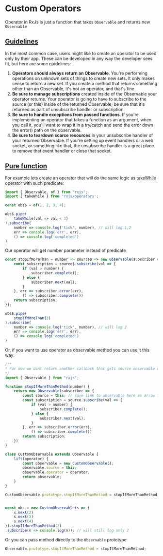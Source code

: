 # Custom Operators

Operator in RxJs is just a function that takes `Observable` and returns new `Observable`

## [Guidelines](https://github.com/ReactiveX/rxjs/blob/master/doc/operator-creation.md#diy-custom-operators-for-end-users)
In the most common case, users might like to create an operator to be used only by their app. These can be developed in any way the developer sees fit, but here are some guidelines:

1. **Operators should always return an Observable**. You're performing operations on unknown sets of things to create new sets. It only makes sense to return a new set. If you create a method that returns something other than an Observable, it's not an operator, and that's fine.
2. **Be sure to manage subscriptions** created inside of the Observable your operator returns. Your operator is going to have to subscribe to the source (or this) inside of the returned Observable, be sure that it's returned as part of unsubscribe handler or subscription.
3. **Be sure to handle exceptions from passed functions**. If you're implementing an operator that takes a function as an argument, when you call it, you'll want to wrap it in a try/catch and send the error down the error() path on the observable.
4. **Be sure to teardown scarce resources** in your unsubscribe handler of your returned Observable. If you're setting up event handlers or a web socket, or something like that, the unsubscribe handler is a great place to remove that event handler or close that socket.

## [Pure function](https://github.com/ReactiveX/rxjs/blob/master/doc/operator-creation.md#operator-as-a-pure-function)

For example lets create an operator that will do the same logic as [takeWhile](https://rxjs-dev.firebaseapp.com/api/operators/takeWhile) operator with such predicate: 
```javascript
import { Observable, of } from "rxjs";
import { takeWhile } from 'rxjs/operators';

const obs$ = of(1, 2, 3, 4);

obs$.pipe(
    takeWhile(val => val < 3)
).subscribe(
    number => console.log('tick', number), // will log 1,2
    err => console.log('err', err),
    () => console.log('completed')
)
```

Our operator will get number parameter instead of predicate

```javascript
const stopIfMoreThan = number => source$ => new Observable(subscriber => {
    const subscription = source$.subscribe(val => {
        if (val > number) {
            subscriber.complete();
        } else {
            subscriber.next(val);
        }
    }, err => subscriber.error(err),
        () => subscriber.complete())
    return subscription;
});

obs$.pipe(
    stopIfMoreThan(2)
).subscribe(
    number => console.log('tick', number), // will log 2
    err => console.log('err', err),
    () => console.log('completed')
)
```

Or, if you want to use operator as observable method you can use it this way:

```javascript
/**
* For now we dont return another callback that gets source observable object
*/
import { Observable } from "rxjs";

function stopIfMoreThanMethod(number) {
    return new Observable(subscriber => {
        const source = this; // save link to observable here as arrow function doesnt have it's own
        const subscription = source.subscribe(val => {
            if (val > number) {
                subscriber.complete();
            } else {
                subscriber.next(val);
            }
        }, err => subscriber.error(err),
            () => subscriber.complete())
        return subscription;
    })
}

class CustomObservable extends Observable {
    lift(operator) {
        const observable = new CustomObservable();
        observable.source = this;
        observable.operator = operator;
        return observable;
    }
}

CustomObservable.prototype.stopIfMoreThanMethod = stopIfMoreThanMethod;


const obs = new CustomObservable(s => {
    s.next(2)
    s.next(3)
    s.next(4)
}).stopIfMoreThanMethod(2)
.subscribe(n => console.log(n)); // will still log only 2
```

Or you can pass method directly to the `Observable` prototype

```javascript
Observable.prototype.stopIfMoreThanMethod = stopIfMoreThanMethod;
```